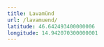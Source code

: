 ```yaml
---
title: Lavamünd
url: /lavamuend/
latitude: 46.642493400000006
longitude: 14.942070300000001
---
```

